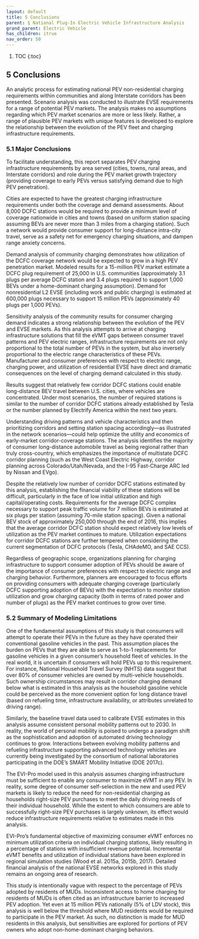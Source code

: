 ```yaml
---
layout: default
title: 5 Conclusions
parent: § National Plug-In Electric Vehicle Infrastructure Analysis 
grand_parent: Electric Vehicle
has_children: itrue
nav_order: 50 
---
```

<style>
.dont-break-out {
  /* These are technically the same, but use both */
  overflow-wrap: break-word;
  word-wrap: break-word;

  -ms-word-break: break-all;
  /* This is the dangerous one in WebKit, as it breaks things wherever */
  word-break: break-all;
  /* Instead use this non-standard one: */
  word-break: break-word;
}
</style>

<div class="dont-break-out" markdown="1">

1. TOC
{:toc}

## 5 Conclusions
An analytic process for estimating national PEV non-residential charging requirements within communities and along Interstate corridors has been presented. Scenario analysis was conducted to illustrate EVSE requirements for a range of potential PEV markets. The analysis makes no assumptions regarding which PEV market scenarios are more or less likely. Rather, a range of plausible PEV markets with unique features is developed to explore the relationship between the evolution of the PEV fleet and charging infrastructure requirements.

### 5.1 Major Conclusions
To facilitate understanding, this report separates PEV charging infrastructure requirements by area served (cities, towns, rural areas, and Interstate corridors) and role during the PEV market growth trajectory (providing coverage to early PEVs versus satisfying demand due to high PEV penetration). 

Cities are expected to have the greatest charging infrastructure requirements under both the coverage and demand assessments. About 8,000 DCFC stations would be required to provide a minimum level of coverage nationwide in cities and towns (based on uniform station spacing assuming BEVs are never more than 3 miles from a charging station). Such a network would provide consumer support for long-distance intra-city travel, serve as a safety net for emergency charging situations, and dampen range anxiety concerns.

Demand analysis of community charging demonstrates how utilization of the DCFC coverage network would be expected to grow in a high PEV penetration market. Modeled results for a 15-million PEV market estimate a DCFC plug requirement of 25,000 in U.S. communities (approximately 3.1 plugs per average DCFC station and 3.4 plugs required to support 1,000 BEVs under a home-dominant charging assumption). Demand for nonresidential L2 EVSE (including work and public charging) is estimated at 600,000 plugs necessary to support 15 million PEVs (approximately 40 plugs per 1,000 PEVs). 

Sensitivity analysis of the community results for consumer charging demand indicates a strong relationship between the evolution of the PEV and EVSE markets. As this analysis attempts to arrive at charging infrastructure solutions that fill the eVMT gaps between consumer travel patterns and PEV electric ranges, infrastructure requirements are not only proportional to the total number of PEVs in the system, but also inversely proportional to the electric range characteristics of these PEVs. Manufacturer and consumer preferences with respect to electric range, charging power, and utilization of residential EVSE have direct and dramatic consequences on the level of charging demand calculated in this study.

Results suggest that relatively few corridor DCFC stations could enable long-distance BEV travel between U.S. cities, where vehicles are concentrated. Under most scenarios, the number of required stations is similar to the number of corridor DCFC stations already established by Tesla or the number planned by Electrify America within the next two years.

Understanding driving patterns and vehicle characteristics and then prioritizing corridors and setting station spacing accordingly—as illustrated in the network scenarios—could help optimize the utility and economics of early-market corridor-coverage stations. The analysis identifies the majority of consumer long-distance automobile travel as being regional rather than truly cross-country, which emphasizes the importance of multistate DCFC corridor planning (such as the West Coast Electric Highway, corridor planning across Colorado/Utah/Nevada, and the I-95 Fast-Charge ARC led by Nissan and EVgo). 

Despite the relatively low number of corridor DCFC stations estimated by this analysis, establishing the financial viability of these stations will be difficult, particularly in the face of low initial utilization and high capital/operating costs. Requirements for the average DCFC complex necessary to support peak traffic volume for 7 million BEVs is estimated at six plugs per station (assuming 70-mile station spacing). Given a national BEV stock of approximately 250,000 through the end of 2016, this implies that the average corridor DCFC station should expect relatively low levels of utilization as the PEV market continues to mature. Utilization expectations for corridor DCFC stations are further tempered when considering the current segmentation of DCFC protocols (Tesla, CHAdeMO, and SAE CCS). 

Regardless of geographic scope, organizations planning for charging infrastructure to support consumer adoption of PEVs should be aware of the importance of consumer preferences with respect to electric range and charging behavior. Furthermore, planners are encouraged to focus efforts on providing consumers with adequate charging coverage (particularly DCFC supporting adoption of BEVs) with the expectation to monitor station utilization and grow charging capacity (both in terms of rated power and number of plugs) as the PEV market continues to grow over time.

### 5.2 Summary of Modeling Limitations
One of the fundamental assumptions of this study is that consumers will attempt to operate their PEVs in the future as they have operated their conventional gasoline vehicles in the past. This assumption places the burden on PEVs that they are able to serve as 1-to-1 replacements for gasoline vehicles in a given consumer’s household fleet of vehicles. In the real world, it is uncertain if consumers will hold PEVs up to this requirement. For instance, National Household Travel Survey (NHTS) data suggest that over 80% of consumer vehicles are owned by multi-vehicle households. Such ownership circumstances may result in corridor charging demand below what is estimated in this analysis as the household gasoline vehicle could be perceived as the more convenient option for long distance travel (based on refueling time, infrastructure availability, or attributes unrelated to driving range). 

Similarly, the baseline travel data used to calibrate EVSE estimates in this analysis assume consistent personal mobility patterns out to 2030. In reality, the world of personal mobility is poised to undergo a paradigm shift as the sophistication and adoption of automated driving technology continues to grow. Interactions between evolving mobility patterns and refueling infrastructure supporting advanced technology vehicles are currently being investigated by the consortium of national laboratories participating in the DOE’s SMART Mobility Initiative (DOE 2017c).

The EVI-Pro model used in this analysis assumes charging infrastructure must be sufficient to enable any consumer to maximize eVMT in any PEV. In reality, some degree of consumer self-selection in the new and used PEV markets is likely to reduce the need for non-residential charging as households right-size PEV purchases to meet the daily driving needs of their individual household. While the extent to which consumers are able to successfully right-size PEV purchases is largely unknown, its effect would reduce infrastructure requirements relative to estimates made in this analysis. 

EVI-Pro’s fundamental objective of maximizing consumer eVMT enforces no minimum utilization criteria on individual charging stations, likely resulting in a percentage of stations with insufficient revenue potential. Incremental eVMT benefits and utilization of individual stations have been explored in regional simulation studies (Wood et al. 2015a, 2015b, 2017). Detailed financial analysis of the national EVSE networks explored in this study remains an ongoing area of research. 

This study is intentionally vague with respect to the percentage of PEVs adopted by residents of MUDs. Inconsistent access to home charging for residents of MUDs is often cited as an infrastructure barrier to increased PEV adoption. Yet even at 15 million PEVs nationally (5% of LDV stock), this analysis is well below the threshold where MUD residents would be required to participate in the PEV market. As such, no distinction is made for MUD residents in this analysis, but sensitivities are explored for portions of PEV owners who adopt non-home-dominant charging behaviors.

</div>
